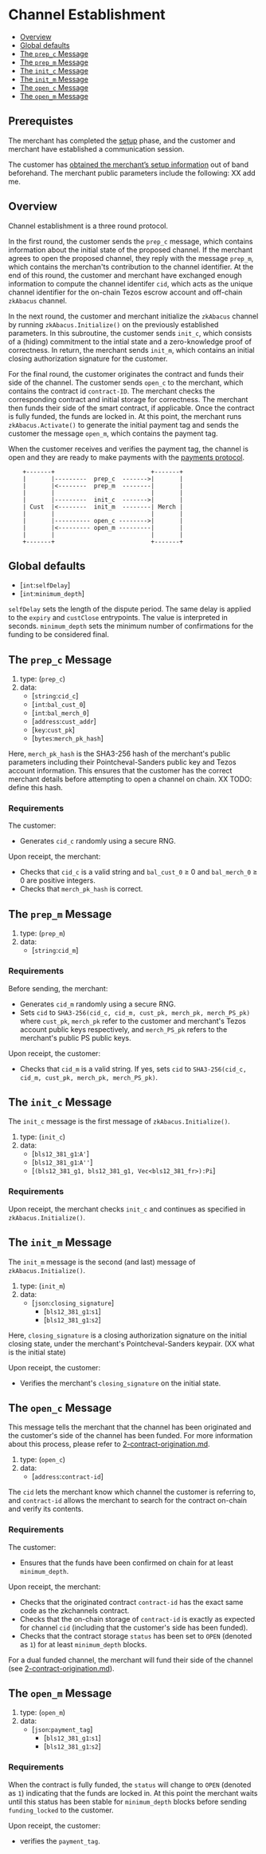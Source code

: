 # Channel Establishment

  * [Overview](#Overview)
  * [Global defaults](#global-defaults)
  * [The `prep_c` Message](#the-`prep_c`-Message)
  * [The `prep_m` Message](#the-`prep_m`-Message)
  * [The `init_c` Message](#the-`init_c`-Message)
  * [The `init_m` Message](#the-`init_m`-Message)
  * [The `open_c` Message](#the-`open_c`-Message)
  * [The `open_m` Message](#the-`open_m`-Message)

## Prerequistes
The merchant has completed the [setup](#1-setup.md) phase, and the customer and merchant have established a communication session.

The customer has [obtained the merchant’s setup information](1-setup.md) out of band beforehand. The merchant public parameters include the following: XX add me.

## Overview
Channel establishment is a three round protocol.

In the first round, the customer sends the `prep_c` message, which contains information about the initial state of the proposed channel. If the merchant agrees to open the proposed channel, they reply with the message `prep_m`, which contains the merchan'ts contribution to the channel identifier. At the end of this round, the customer and merchant have exchanged enough information to compute the channel identifer `cid`, which acts as the unique channel identifier for the on-chain Tezos escrow account and off-chain `zkAbacus` channel.

In the next round, the customer and merchant initialize the `zkAbacus` channel by running `zkAbacus.Initialize()` on the previously established parameters. In this subroutine, the customer sends `init_c`, which consists of a (hiding) commitment to the intial state and a zero-knowledge proof of correctness. In return, the merchant sends `init_m`, which contains an initial closing authorization signature for the customer.

For the final round, the customer originates the contract and funds their side of the channel. The customer sends `open_c` to the merchant, which contains the contract id `contract-ID`. The merchant checks the corresponding contract and initial storage for correctness. The merchant then funds their side of the smart contract, if applicable. Once the contract is fully funded, the funds are locked in. At this point, the merchant runs `zkAbacus.Activate()` to generate the initial payment tag and sends the customer the message `open_m`, which contains the payment tag.

When the customer receives and verifies the payment tag, the channel is open and they are ready to make payments with the [payments protocol](3-channel-payments.md).

        +-------+                           +-------+
        |       |---------  prep_c  ------->|       |
        |       |<--------  prep_m  --------|       |
        |       |                           |       |
        |       |---------  init_c  ------->|       |
        | Cust  |<--------  init_m  --------| Merch |
        |       |                           |       |
        |       |---------- open_c -------->|       |
        |       |<--------- open_m ---------|       |
        |       |                           |       |
        +-------+                           +-------+

        

## Global defaults
* [`int`:`selfDelay`] 
* [`int`:`minimum_depth`]

`selfDelay` sets the length of the dispute period. The same delay is applied to the `expiry` and `custClose` entrypoints. The value is interpreted in seconds. 
`minimum_depth` sets the minimum number of confirmations for the funding to be considered final.


## The `prep_c` Message
1. type: (`prep_c`)
2. data: 
    * [`string`:`cid_c`]
    * [`int`:`bal_cust_0`]
    * [`int`:`bal_merch_0`]
    * [`address`:`cust_addr`]
    * [`key`:`cust_pk`]
    * [`bytes`:`merch_pk_hash`]

Here, `merch_pk_hash` is the SHA3-256 hash of the merchant's public parameters including their Pointcheval-Sanders public key and Tezos account information. This ensures that the customer has the correct merchant details before attempting to open a channel on chain. 
XX TODO: define this hash.

### Requirements
The customer:
   - Generates `cid_c` randomly using a secure RNG. 

Upon receipt, the merchant:
  - Checks that `cid_c` is a valid string and `bal_cust_0` ≥ 0 and `bal_merch_0` ≥ 0 are positive integers.
  - Checks that `merch_pk_hash` is correct. 

## The `prep_m` Message
1. type: (`prep_m`)
2. data:
    * [`string`:`cid_m`]

### Requirements
Before sending, the merchant:
  - Generates `cid_m` randomly using a secure RNG.
  - Sets `cid` to `SHA3-256(cid_c, cid_m, cust_pk, merch_pk, merch_PS_pk)` where `cust_pk`, `merch_pk` refer to the customer and merchant's Tezos account public keys respectively, and `merch_PS_pk` refers to the merchant's public PS public keys.

Upon receipt, the customer:
  - Checks that `cid_m` is a valid string. If yes, sets `cid` to `SHA3-256(cid_c, cid_m, cust_pk, merch_pk, merch_PS_pk)`.

## The `init_c` Message
The `init_c` message is the first message of `zkAbacus.Initialize()`.

1. type: (`init_c`)
2. data: 
    * [`bls12_381_g1`:`A'`]
    * [`bls12_381_g1`:`A''`]
    * [`(bls12_381_g1, bls12_381_g1, Vec<bls12_381_fr>):Pi`]

### Requirements
Upon receipt, the merchant checks `init_c` and continues as specified in `zkAbacus.Initialize()`. 

## The `init_m` Message
The `init_m` message is the second (and last) message of `zkAbacus.Initialize()`.

1. type: (`init_m`)
2. data: 
    * [`json`:`closing_signature`]
      * [`bls12_381_g1`:`s1`]
      * [`bls12_381_g1`:`s2`]

Here, `closing_signature` is a closing authorization signature on the initial closing state, under the merchant's Pointcheval-Sanders keypair.
(XX what is the initial state)

Upon receipt, the customer:
  - Verifies the merchant's `closing_signature` on the initial state.
## The `open_c` Message
This message tells the merchant that the channel has been originated and the customer's side of the channel has been funded. For more information about this process, please refer to [2-contract-origination.md](2-contract-origination.md).

1. type: (`open_c`)
2. data: 
    * [`address`:`contract-id`]

The `cid` lets the merchant know which channel the customer is referring to, and `contract-id` allows the merchant to search for the contract on-chain and verify its contents.

### Requirements

The customer:
  - Ensures that the funds have been confirmed on chain for at least `minimum_depth`.

Upon receipt, the merchant:
  - Checks that the originated contract `contract-id` has the exact same code as the zkchannels contract.
  - Checks that the on-chain storage of `contract-id` is exactly as expected for channel `cid` (including that the customer's side has been funded).
  - Checks that the contract storage `status` has been set to `OPEN` (denoted as `1`) for at least `minimum_depth` blocks.

For a dual funded channel, the merchant will fund their side of the channel (see [2-contract-origination.md](2-contract-origination.md)).
  ## The `open_m` Message

1. type: (`open_m`)
2. data: 
    * [`json`:`payment_tag`]
      * [`bls12_381_g1`:`s1`]
      * [`bls12_381_g1`:`s2`]

### Requirements
When the contract is fully funded, the `status` will change to `OPEN` (denoted as `1`) indicating that the funds are locked in. At this point the merchant waits until this status has been stable for `minimum_depth` blocks before sending `funding_locked` to the customer.

Upon receipt, the customer:
  - verifies the `payment_tag`.